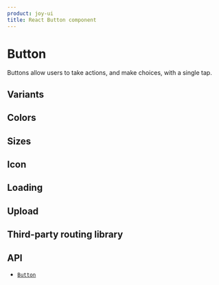 ```yaml
---
product: joy-ui
title: React Button component
---
```


# Button

<p class="description">Buttons allow users to take actions, and make choices, with a single tap.</p>

## Variants

## Colors

## Sizes

## Icon

## Loading

## Upload

## Third-party routing library

## API

- [`Button`](/joy-ui/api/button/)
